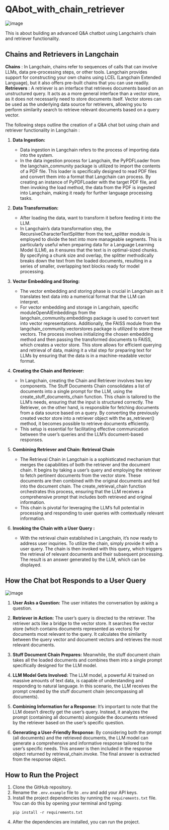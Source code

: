 # QAbot_with_chain_retriever
![image](https://github.com/GayaaniD/QAbot_with_chain_retriever/assets/125920863/272eb519-6935-4e77-ace1-a11e2c754f3b)

This is about building an advanced Q&A chatbot using Langchain’s chain and retriever functionality.
## Chains and Retrievers in Langchain
**Chains** : In Langchain, chains refer to sequences of calls that can involve LLMs, data pre-processing steps, or other tools. Langchain provides support for constructing your own chains using LCEL (Langchain Extended Language), but it also offers pre-built chains that you can use readily.
**Retrievers** : A retriever is an interface that retrieves documents based on an unstructured query. It acts as a more general interface than a vector store, as it does not necessarily need to store documents itself. Vector stores can be used as the underlying data source for retrievers, allowing you to perform similarity search to retrieve relevant documents based on a query vector.

The following steps outline the creation of a Q&A chat bot using chain and retriever functionality in Langchain :
1. **Data Ingestion:**
    - Data ingestion in Langchain refers to the process of importing data into the system. 
    - In the data ingestion process for Langchain, the PyPDFLoader from the langchain_community package is utilized to import the contents of a PDF file. This loader is specifically designed to read PDF files and convert them into a format that Langchain can process. By creating an instance of PyPDFLoader with the target PDF file, and then invoking the load method, the data from the PDF is ingested into Langchain, making it ready for further language processing tasks.

2. **Data Transformation:**
     - After loading the data, want to transform it before feeding it into the LLM.
     - In Langchain’s data transformation step, the RecursiveCharacterTextSplitter from the text_splitter module is employed to divide the text into more manageable segments. This is particularly useful when preparing data for a Language Learning Model (LLM), as it ensures that the text is in optimal-sized chunks. By specifying a chunk size and overlap, the splitter methodically breaks down the text from the loaded documents, resulting in a series of smaller, overlapping text blocks ready for model processing.
   
3. **Vector Embedding and Storing:**
     - The vector embedding and storing phase is crucial in Langchain as it translates text data into a numerical format that the LLM can interpret.
     - For vector embedding and storage in Langchain, specific moduleOpenAIEmbeddings from the langchain_community.embeddings package is used to convert text into vector representations. Additionally, the FAISS module from the langchain_community.vectorstores package is utilized to store these vectors. The process involves initializing the chosen embedding method and then passing the transformed documents to FAISS, which creates a vector store. This store allows for efficient querying and retrieval of data, making it a vital step for preparing text for LLMs by ensuring that the data is in a machine-readable vector format.
       
4. **Creating the Chain and Retriever:**
     - In Langchain, creating the Chain and Retriever involves two key components. The Stuff Documents Chain consolidates a list of documents into a single prompt for the LLM, using the create_stuff_documents_chain function. This chain is tailored to the LLM’s needs, ensuring that the input is structured correctly. The Retriever, on the other hand, is responsible for fetching documents from a data source based on a query. By converting the previously created vector store into a retriever object with the as_retriever() method, it becomes possible to retrieve documents efficiently.
     - This setup is essential for facilitating effective communication between the user’s queries and the LLM’s document-based responses.
       
5. **Combining Retriever and Chain: Retrieval Chain**
     - The Retrieval Chain in Langchain is a sophisticated mechanism that merges the capabilities of both the retriever and the document chain. It begins by taking a user’s query and employing the retriever to fetch pertinent documents from the vector store. These documents are then combined with the original documents and fed into the document chain. The create_retrieval_chain function orchestrates this process, ensuring that the LLM receives a comprehensive prompt that includes both retrieved and original information.
     - This chain is pivotal for leveraging the LLM’s full potential in processing and responding to user queries with contextually relevant information.
       
6. **Invoking the Chain with a User Query :**
    - With the retrieval chain established in Langchain, it’s now ready to address user inquiries. To utilize the chain, simply provide it with a user query. The chain is then invoked with this query, which triggers the retrieval of relevant documents and their subsequent processing. The result is an answer generated by the LLM, which can be displayed.

##  How the Chat bot Responds to a User Query
![image](https://github.com/GayaaniD/QAbot_with_chain_retriever/assets/125920863/12f2f7f0-c4e5-4aa9-a103-c37f3fa97e24)
1. **User Asks a Question:** The user initiates the conversation by asking a question.

2. **Retriever in Action:** The user’s query is directed to the retriever. The retriever acts like a bridge to the vector store. It searches the vector store (which contains documents represented as vectors) for documents most relevant to the query. It calculates the similarity between the query vector and document vectors and retrieves the most relevant documents.

3. **Stuff Document Chain Prepares:** Meanwhile, the stuff document chain takes all the loaded documents and combines them into a single prompt specifically designed for the LLM model.

4. **LLM Model Gets Involved:** The LLM model, a powerful AI trained on massive amounts of text data, is capable of understanding and responding to natural language. In this scenario, the LLM receives the prompt created by the stuff document chain (encompassing all documents).

5. **Combining Information for a Response:** It’s important to note that the LLM doesn’t directly get the user’s query. Instead, it analyzes the prompt (containing all documents) alongside the documents retrieved by the retriever based on the user’s specific question.

6. **Generating a User-Friendly Response:** By considering both the prompt (all documents) and the retrieved documents, the LLM model can generate a comprehensive and informative response tailored to the user’s specific needs. This answer is then included in the response object returned by retrieval_chain.invoke. The final answer is extracted from the response object.

## How to Run the Project
1. Clone the GitHub repository.
2. Rename the `.env.example` file to `.env` and add your API keys.
3. Install the project dependencies by running the `requirements.txt` file. You can do this by opening your terminal and typing:
    ```
    pip install -r requirements.txt
    ```
4. After the dependencies are installed, you can run the project.
